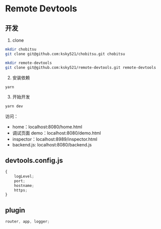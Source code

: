 # Remote Devtools

## 开发

1. clone

```bash
mkdir chobitsu
git clone git@github.com:ksky521/chobitsu.git chobitsu

mkdir remote-devtools
git clone git@github.com:ksky521/remote-devtools.git remote-devtools
```

2. 安装依赖

```bash
yarn
```

3. 开始开发

```bash
yarn dev
```

访问：

-   home：localhost:8080/home.html
-   调试页面 demo：localhost:8080/demo.html
-   inspector：localhost:8989/inspector.html
-   backend.js: localhost:8080/backend.js

## devtools.config.js

```js
{
    logLevel;
    port;
    hostname;
    https;
}
```

## plugin

```js
router, app, logger;
```
